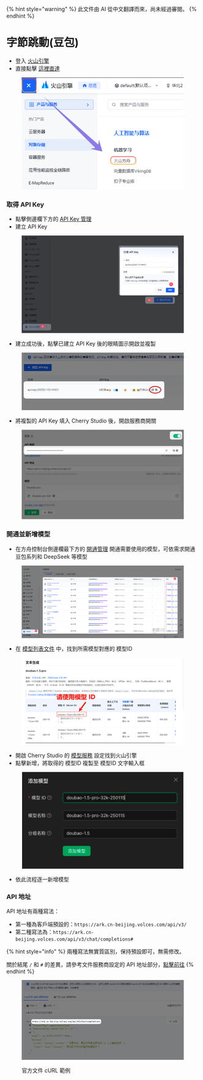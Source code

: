 
{% hint style="warning" %}
此文件由 AI 從中文翻譯而來，尚未經過審閱。
{% endhint %}

# 字節跳動(豆包)

* 登入 [火山引擎](https://console.volcengine.com/)
* 直接點擊 [這裡直達](https://console.volcengine.com/ark/region:ark+cn-beijing/openManagement?LLM=%7B%7D)

<figure><img src="../../.gitbook/assets/image (1) (1) (2).png" alt=""><figcaption></figcaption></figure>

### 取得 API Key

* 點擊側邊欄下方的 [API Key 管理](https://console.volcengine.com/ark/region:ark+cn-beijing/apiKey)
* 建立 API Key

<figure><img src="../../.gitbook/assets/image (6) (2).png" alt=""><figcaption></figcaption></figure>

* 建立成功後，點擊已建立 API Key 後的眼睛圖示開啟並複製

<figure><img src="../../.gitbook/assets/image (7) (2).png" alt=""><figcaption></figcaption></figure>

* 將複製的 API Key 填入 Cherry Studio 後，開啟服務商開關

<figure><img src="../../.gitbook/assets/image (8) (2).png" alt=""><figcaption></figcaption></figure>

### 開通並新增模型

* 在方舟控制台側邊欄最下方的 [開通管理](https://console.volcengine.com/ark/region:ark+cn-beijing/openManagement?LLM=%7B%7D\&OpenTokenDrawer=false) 開通需要使用的模型，可依需求開通豆包系列和 DeepSeek 等模型

<figure><img src="../../.gitbook/assets/image (1) (1) (2) (1).png" alt=""><figcaption></figcaption></figure>

* 在 [模型列表文件](https://www.volcengine.com/docs/82379/1330310#%E6%96%87%E6%9C%AC%E7%94%9F%E6%88%90) 中，找到所需模型對應的 模型ID

<figure><img src="../../.gitbook/assets/火山引擎_模型ID.png" alt="火山引擎模型ID列表示例"><figcaption></figcaption></figure>

* 開啟 Cherry Studio 的 [模型服務](../../cherrystudio/preview/settings/providers.md) 設定找到火山引擎
* 點擊新增，將取得的 模型ID 複製至 模型ID 文字輸入框

<figure><img src="../../.gitbook/assets/volc_ark_01.png" alt=""><figcaption></figcaption></figure>

* 依此流程逐一新增模型

### API 地址

API 地址有兩種寫法：

* 第一種為客戶端預設的：`https://ark.cn-beijing.volces.com/api/v3/`
* 第二種寫法為：`https://ark.cn-beijing.volces.com/api/v3/chat/completions#`

{% hint style="info" %}
兩種寫法無實質區別，保持預設即可，無需修改。

關於結尾 `/` 和 `#` 的差異，請參考文件服務商設定的 API 地址部分，[點擊前往](../../cherrystudio/preview/settings/providers.md#api-di-zhi)
{% endhint %}

<figure><img src="../../.gitbook/assets/image (3) (2).png" alt=""><figcaption><p>官方文件 cURL 範例</p></figcaption></figure>